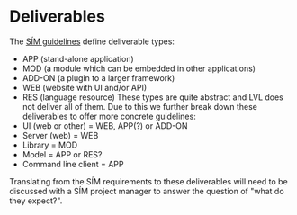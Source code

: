 # Deliverables
The [SÍM guidelines](https://docs.google.com/document/d/1O_yhAnMVft6AJNoRjOFFRwnZKN8YmEE6GNM_8w1tq14/edit) define deliverable types:
- APP (stand-alone application)
- MOD (a module which can be embedded in other applications)
- ADD-ON (a plugin to a larger framework)
- WEB (website with UI and/or API)
- RES (language resource)
These types are quite abstract and LVL does not deliver all of them.
Due to this we further break down these deliverables to offer more concrete guidelines:
- UI (web or other) = WEB, APP(?) or ADD-ON
- Server (web) = WEB
- Library = MOD
- Model = APP or RES?
- Command line client = APP

Translating from the SÍM requirements to these deliverables will need to be discussed with a SÍM project manager to answer the question of "what do they expect?".
